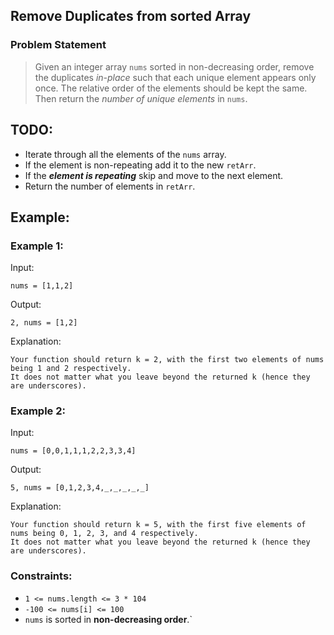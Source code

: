 ## Remove Duplicates from sorted Array

### Problem Statement
>Given an integer array `nums` sorted in non-decreasing order, remove the duplicates *in-place* such that each unique element appears only once. The relative order of the elements should be kept the same. Then return the *number of unique elements* in `nums`.

## TODO:

- Iterate through all the elements of the `nums` array.
- If the element is non-repeating add it to the new `retArr`.
- If the __*element is repeating*__ skip and move to the next element.
- Return the number of elements in `retArr`.

## Example:

### Example 1:
Input: 
    
    nums = [1,1,2]

Output: 
    
    2, nums = [1,2]
    
Explanation: 
    
    Your function should return k = 2, with the first two elements of nums being 1 and 2 respectively.
    It does not matter what you leave beyond the returned k (hence they are underscores).

### Example 2:

Input: 
    
    nums = [0,0,1,1,1,2,2,3,3,4]
Output: 
    
    5, nums = [0,1,2,3,4,_,_,_,_,_]
Explanation: 
    
    Your function should return k = 5, with the first five elements of nums being 0, 1, 2, 3, and 4 respectively.
    It does not matter what you leave beyond the returned k (hence they are underscores).

### Constraints:

- `1 <= nums.length <= 3 * 104`
- `-100 <= nums[i] <= 100`
- `nums` is sorted in **non-decreasing order**.`


